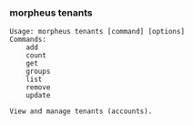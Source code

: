 ### morpheus tenants

```
Usage: morpheus tenants [command] [options]
Commands:
	add
	count
	get
	groups
	list
	remove
	update

View and manage tenants (accounts).
```
